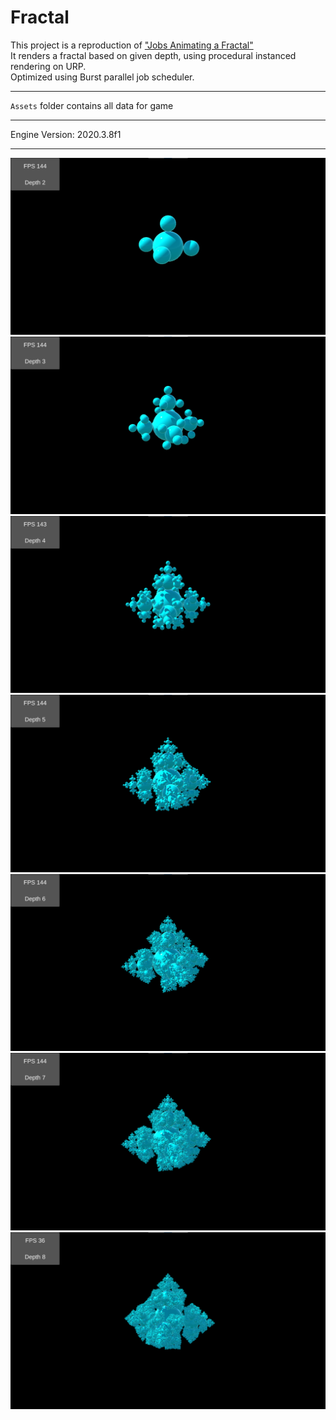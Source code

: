 # Fractal  

This project is a reproduction of ["Jobs Animating a Fractal"](https://catlikecoding.com/unity/tutorials/basics/jobs/)\
It renders a fractal based on given depth, using procedural instanced rendering on URP.\
Optimized using Burst parallel job scheduler.

------

`Assets` folder contains all data for game

------

Engine Version: 2020.3.8f1

------

![screenshot1](screenshot1.png)\
![screenshot2](screenshot2.png)\
![screenshot3](screenshot3.png)\
![screenshot4](screenshot4.png)\
![screenshot5](screenshot5.png)\
![screenshot6](screenshot6.png)\
![screenshot7](screenshot7.png)